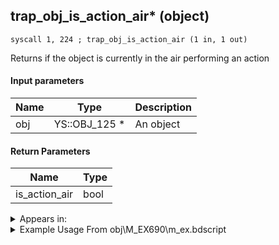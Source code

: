 ## trap_obj_is_action_air* (object)

`syscall 1, 224 ; trap_obj_is_action_air (1 in, 1 out)`

Returns if the object is currently in the air performing an action

#### Input parameters
| Name | Type | Description
|------|------|------------
| obj   | YS::OBJ_125 *   | An object


#### Return Parameters
| Name | Type
|------|-----
| is_action_air   | bool   


<details>
	<summary>Appears in:</summary>
| filename | Entity (obj)
|----------|-------------
| obj\M_EX690\m_ex.bdscript       | ((M) Lance Soldier)          
| obj\M_EX690_HB\m_ex.bdscript       | ((M) Lance Warrior)          

</details>

<details>
	<summary>Example Usage From obj\M_EX690\m_ex.bdscript</summary>
```plaintext
L390:
 pushFromFSp 0
 syscall 1, 224 ; trap_obj_is_action_air (1 in, 1 out)
 jz L399
 halt 
 jmp L390
```
</details>

